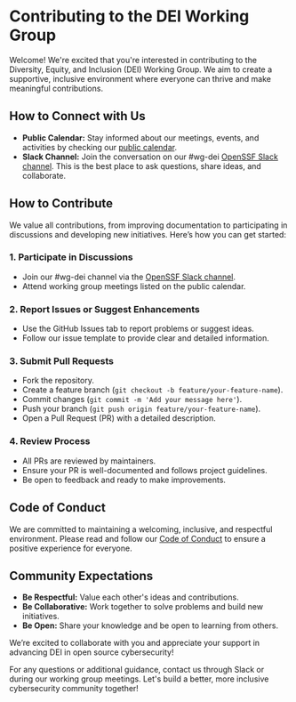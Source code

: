 # Contributing to the DEI Working Group

Welcome! We're excited that you're interested in contributing to the Diversity, Equity, and Inclusion (DEI) Working Group. We aim to create a supportive, inclusive environment where everyone can thrive and make meaningful contributions.

## How to Connect with Us

- **Public Calendar:** Stay informed about our meetings, events, and activities by checking our [public calendar](#https://calendar.google.com/calendar/u/0/r?cid=czYzdm9lZmhwNWk5cGZsdGI1cTY3bmdwZXNAZ3JvdXAuY2FsZW5kYXIuZ29vZ2xlLmNvbQ).
- **Slack Channel:** Join the conversation on our #wg-dei [OpenSSF Slack channel](#https://openssf.slack.com/join/shared_invite/zt-2sa4ub3pw-TKfiwHzTINSQY4ZSunhnSw#/shared-invite/email). This is the best place to ask questions, share ideas, and collaborate.

## How to Contribute

We value all contributions, from improving documentation to participating in discussions and developing new initiatives. Here’s how you can get started:

### 1. Participate in Discussions
- Join our #wg-dei channel via the [OpenSSF Slack channel](#https://openssf.slack.com/join/shared_invite/zt-2sa4ub3pw-TKfiwHzTINSQY4ZSunhnSw#/shared-invite/email).
- Attend working group meetings listed on the public calendar.

### 2. Report Issues or Suggest Enhancements
- Use the GitHub Issues tab to report problems or suggest ideas.
- Follow our issue template to provide clear and detailed information.

### 3. Submit Pull Requests
- Fork the repository.
- Create a feature branch (`git checkout -b feature/your-feature-name`).
- Commit changes (`git commit -m 'Add your message here'`).
- Push your branch (`git push origin feature/your-feature-name`).
- Open a Pull Request (PR) with a detailed description.

### 4. Review Process
- All PRs are reviewed by maintainers.
- Ensure your PR is well-documented and follows project guidelines.
- Be open to feedback and ready to make improvements.

## Code of Conduct
We are committed to maintaining a welcoming, inclusive, and respectful environment. Please read and follow our [Code of Conduct](#) to ensure a positive experience for everyone.

## Community Expectations
- **Be Respectful:** Value each other's ideas and contributions.
- **Be Collaborative:** Work together to solve problems and build new initiatives.
- **Be Open:** Share your knowledge and be open to learning from others.

We’re excited to collaborate with you and appreciate your support in advancing DEI in open source cybersecurity!

For any questions or additional guidance, contact us through Slack or during our working group meetings. Let's build a better, more inclusive cybersecurity community together!

